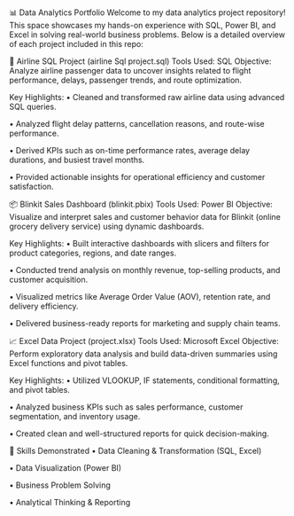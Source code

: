 📊 Data Analytics Portfolio
Welcome to my data analytics project repository! This space showcases my hands-on experience with SQL, Power BI, and Excel in solving real-world business problems. Below is a detailed overview of each project included in this repo:

🛫 Airline SQL Project (airline Sql project.sql)
Tools Used: SQL
Objective:
Analyze airline passenger data to uncover insights related to flight performance, delays, passenger trends, and route optimization.

Key Highlights:
• Cleaned and transformed raw airline data using advanced SQL queries.

• Analyzed flight delay patterns, cancellation reasons, and route-wise performance.

• Derived KPIs such as on-time performance rates, average delay durations, and busiest travel months.

• Provided actionable insights for operational efficiency and customer satisfaction.

📦 Blinkit Sales Dashboard (blinkit.pbix)
Tools Used: Power BI
Objective:
Visualize and interpret sales and customer behavior data for Blinkit (online grocery delivery service) using dynamic dashboards.

Key Highlights:
• Built interactive dashboards with slicers and filters for product categories, regions, and date ranges.

• Conducted trend analysis on monthly revenue, top-selling products, and customer acquisition.

• Visualized metrics like Average Order Value (AOV), retention rate, and delivery efficiency.

• Delivered business-ready reports for marketing and supply chain teams.

📈 Excel Data Project (project.xlsx)
Tools Used: Microsoft Excel
Objective:
Perform exploratory data analysis and build data-driven summaries using Excel functions and pivot tables.

Key Highlights:
• Utilized VLOOKUP, IF statements, conditional formatting, and pivot tables.

• Analyzed business KPIs such as sales performance, customer segmentation, and inventory usage.

• Created clean and well-structured reports for quick decision-making.


🔧 Skills Demonstrated
• Data Cleaning & Transformation (SQL, Excel)

• Data Visualization (Power BI)

• Business Problem Solving

• Analytical Thinking & Reporting

